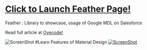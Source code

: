# [Click to Launch Feather Page!](http://mailtoharshit.github.io/Feather/)
Feather : Library to showcase, usage of Google MDL on Salesforce 

Read full article at [Oyecode!](http://www.oyecode.com/2015/07/google-mdl-using-material-design-with.html)

![ScreenShot](http://a1.files.theultralinx.com/image/upload/MTI5MDI2MDI4NDQxMDM4ODE4.gif)
#Learn Features of Material Design
[![ScreenShot](http://i.imgur.com/RDt0A3u.png)](https://www.youtube.com/watch?v=Jec_hOPHyBY)


